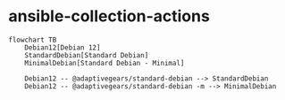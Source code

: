 # ansible-collection-actions

```mermaid
flowchart TB
    Debian12[Debian 12]
    StandardDebian[Standard Debian]
    MinimalDebian[Standard Debian - Minimal]

    Debian12 -- @adaptivegears/standard-debian --> StandardDebian
    Debian12 -- @adaptivegears/standard-debian -m --> MinimalDebian
```
